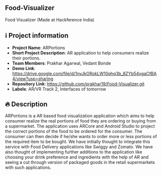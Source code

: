 ## Food-Visualizer
Food Visualizer (Made at Hackference India)

## ℹ️ Project information
- **Project Name**: ARPortions
- **Short Project Description**: AR application to help consumers realize their portions. 
- **Team Members**: Prakhar Agarwal, Vedant Bonde
- **Demo Link**: https://drive.google.com/file/d/1nvJkORokLW10qhq3b_8ZYb54xgaCfBA4/view?usp=sharing
- **Repository Link**: https://github.com/prakhar19/Food-Visualizer.git
- **Labels**: AR/VR Track 2, Interfaces of tomorrow

## 🔥 Description
ARPortions is a AR based food visualization application which aims to help consumer realize the real portions of food they are ordering or buying from a supermarket. The application uses ARCore and Android Studio to project the correct portions of the food to be ordered for the consumer. The consumer can then decide if he/she wants to order more or less portions of the required item to be bought. We have initially thought to integrate this service with Food Delivery applications like Swiggy and Zomato. We have also thought of implementing further additions to the application like choosing your drink preference and ingredients with the help of AR and seeing a cut through version of packaged goods in the retail supermarkets with such applications. 

